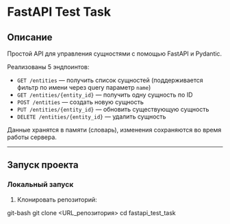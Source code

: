 # FastAPI Test Task

## Описание

Простой API для управления сущностями с помощью FastAPI и Pydantic.

Реализованы 5 эндпоинтов:

- `GET /entities` — получить список сущностей (поддерживается фильтр по имени через query параметр `name`)
- `GET /entities/{entity_id}` — получить одну сущность по ID
- `POST /entities` — создать новую сущность
- `PUT /entities/{entity_id}` — обновить существующую сущность
- `DELETE /entities/{entity_id}` — удалить сущность

Данные хранятся в памяти (словарь), изменения сохраняются во время работы сервера.

---

## Запуск проекта

### Локальный запуск

1. Клонировать репозиторий:

git-bash
git clone <URL_репозитория>
cd fastapi_test_task

